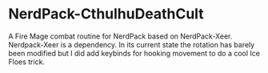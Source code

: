 # NerdPack-CthulhuDeathCult
A Fire Mage combat routine for NerdPack based on NerdPack-Xeer. Nerdpack-Xeer is a dependency. In its current state the rotation has barely been modified but I did add keybinds for hooking movement to do a cool Ice Floes trick.
